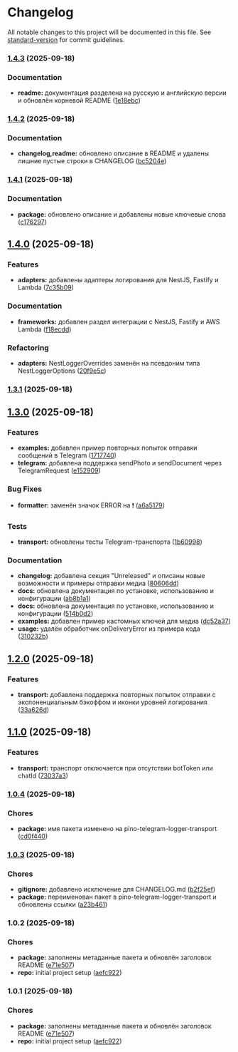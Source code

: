 # Changelog

All notable changes to this project will be documented in this file. See [standard-version](https://github.com/conventional-changelog/standard-version) for commit guidelines.

### [1.4.3](https://github.com/ProydakD/pino-telegram-transport/compare/v1.4.2...v1.4.3) (2025-09-18)


### Documentation

* **readme:** документация разделена на русскую и английскую версии и обновлён корневой README ([1e18ebc](https://github.com/ProydakD/pino-telegram-transport/commit/1e18ebcda847b27c4372afd0dd5752a608e387c3))

### [1.4.2](https://github.com/ProydakD/pino-telegram-transport/compare/v1.4.1...v1.4.2) (2025-09-18)

### Documentation

- **changelog,readme:** обновлено описание в README и удалены лишние пустые строки в CHANGELOG ([bc5204e](https://github.com/ProydakD/pino-telegram-transport/commit/bc5204e8222a4d14ab78f9a14dc931861162502f))

### [1.4.1](https://github.com/ProydakD/pino-telegram-transport/compare/v1.4.0...v1.4.1) (2025-09-18)

### Documentation

- **package:** обновлено описание и добавлены новые ключевые слова ([c176297](https://github.com/ProydakD/pino-telegram-transport/commit/c176297ea24ba3b10f6fc295cf78ab3e5f148861))

## [1.4.0](https://github.com/ProydakD/pino-telegram-transport/compare/v1.3.1...v1.4.0) (2025-09-18)

### Features

- **adapters:** добавлены адаптеры логирования для NestJS, Fastify и Lambda ([7c35b09](https://github.com/ProydakD/pino-telegram-transport/commit/7c35b096387609561c092f4afc71603090481628))

### Documentation

- **frameworks:** добавлен раздел интеграции с NestJS, Fastify и AWS Lambda ([f18ecdd](https://github.com/ProydakD/pino-telegram-transport/commit/f18ecdd1b79aecee1b2fc31fbb82e66dfdfc535e))

### Refactoring

- **adapters:** NestLoggerOverrides заменён на псевдоним типа NestLoggerOptions ([20f9e5c](https://github.com/ProydakD/pino-telegram-transport/commit/20f9e5c9c6bfe8152e40c264ec41461bf44a7cc7))

### [1.3.1](https://github.com/ProydakD/pino-telegram-transport/compare/v1.3.0...v1.3.1) (2025-09-18)

## [1.3.0](https://github.com/ProydakD/pino-telegram-transport/compare/v1.2.0...v1.3.0) (2025-09-18)

### Features

- **examples:** добавлен пример повторных попыток отправки сообщений в Telegram ([1717740](https://github.com/ProydakD/pino-telegram-transport/commit/1717740df49ae2b1a2c8ff88401188ad5a8fb0ea))
- **telegram:** добавлена поддержка sendPhoto и sendDocument через TelegramRequest ([e152909](https://github.com/ProydakD/pino-telegram-transport/commit/e1529094e1db5c5ad2bd80170a5975e5a872c591))

### Bug Fixes

- **formatter:** заменён значок ERROR на ❗ ([a6a5179](https://github.com/ProydakD/pino-telegram-transport/commit/a6a517951eae7975986578dd98fbaf0bf67f9c40))

### Tests

- **transport:** обновлены тесты Telegram-транспорта ([1b60998](https://github.com/ProydakD/pino-telegram-transport/commit/1b60998257c45c8bf5f93f9797f4444488459b3b))

### Documentation

- **changelog:** добавлена секция "Unreleased" и описаны новые возможности и примеры отправки медиа ([80606dd](https://github.com/ProydakD/pino-telegram-transport/commit/80606ddaddd15cc2d831182592205dcbe19f821b))
- **docs:** обновлена документация по установке, использованию и конфигурации ([ab8b1a1](https://github.com/ProydakD/pino-telegram-transport/commit/ab8b1a1d8e7799a03c7f0e51ece56e50a2736826))
- **docs:** обновлена документация по установке, использованию и конфигурации ([514b0d2](https://github.com/ProydakD/pino-telegram-transport/commit/514b0d2db56241907ed154145d1f1b8aed4703f0))
- **examples:** добавлен пример кастомных ключей для медиа ([dc52a37](https://github.com/ProydakD/pino-telegram-transport/commit/dc52a37e4669a80ee4a6e0809e378b33a9f65e4a))
- **usage:** удалён обработчик onDeliveryError из примера кода ([310232b](https://github.com/ProydakD/pino-telegram-transport/commit/310232bcb7e95d92ded0b9c64774ed6b7b48e71e))

## [1.2.0](https://github.com/ProydakD/pino-telegram-transport/compare/v1.1.0...v1.2.0) (2025-09-18)

### Features

- **transport:** добавлена поддержка повторных попыток отправки с экспоненциальным бэкоффом и иконки уровней логирования ([33a626d](https://github.com/ProydakD/pino-telegram-transport/commit/33a626da252c28d1114bb2eee54704d431fb2056))

## [1.1.0](https://github.com/ProydakD/pino-telegram-transport/compare/v1.0.4...v1.1.0) (2025-09-18)

### Features

- **transport:** транспорт отключается при отсутствии botToken или chatId ([73037a3](https://github.com/ProydakD/pino-telegram-transport/commit/73037a37d3f889a4e6d3f53db88accc0c839f582))

### [1.0.4](https://github.com/ProydakD/pino-telegram-transport/compare/v1.0.3...v1.0.4) (2025-09-18)

### Chores

- **package:** имя пакета изменено на pino-telegram-logger-transport ([cd0f440](https://github.com/ProydakD/pino-telegram-transport/commit/cd0f4404a19b0c342ed9b9ecbb09bc9bf5df08b2))

### [1.0.3](https://github.com/ProydakD/pino-telegram-transport/compare/v1.0.2...v1.0.3) (2025-09-18)

### Chores

- **gitignore:** добавлено исключение для CHANGELOG.md ([b2f25ef](https://github.com/ProydakD/pino-telegram-transport/commit/b2f25efe3016e9575c9b8832bcf67e9558b58869))
- **package:** переименован пакет в pino-telegram-logger-transport и обновлены ссылки ([a23b461](https://github.com/ProydakD/pino-telegram-transport/commit/a23b461d22f8ba7323cbbf2f4bcb984b17068077))

### 1.0.2 (2025-09-18)

### Chores

- **package:** заполнены метаданные пакета и обновлён заголовок README ([e71e507](https://github.com/ProydakD/pino-telegram-transport/commit/e71e507bb7120adf6aebc2da08d59ada34534ea9))
- **repo:** initial project setup ([aefc922](https://github.com/ProydakD/pino-telegram-transport/commit/aefc9223063c214fad1d9104aa123c06113a8c8e))

### 1.0.1 (2025-09-18)

### Chores

- **package:** заполнены метаданные пакета и обновлён заголовок README ([e71e507](https://github.com/ProydakD/pino-telegram-transport/commit/e71e507bb7120adf6aebc2da08d59ada34534ea9))
- **repo:** initial project setup ([aefc922](https://github.com/ProydakD/pino-telegram-transport/commit/aefc9223063c214fad1d9104aa123c06113a8c8e))
